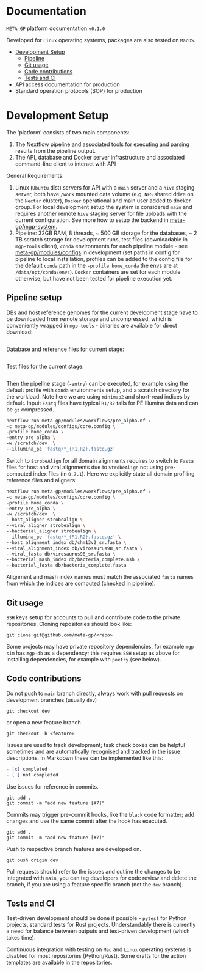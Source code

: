 # Documentation

`META-GP` platform documentation `v0.1.0`

Developed for `Linux` operating systems, packages are also tested on `MacOS`.

- [Development Setup](#development-setup)
  - [Pipeline](#pipeline-setup)
  - [Git usage](#git)
  - [Code contributions](#code-contributions)
  - [Tests and CI](#tests-and-ci)
- API access documentation for production
- Standard operation protocols (SOP) for production

# Development Setup

The 'platform' consists of two main components:

1. The Nextflow pipeline and associated tools for executing and parsing results from the pipeline output.
2. The API, database and Docker server infrastructure and associated command-line client to interact with API

General Requirements:

1. Linux (`Ubuntu` dist) servers for API with a `main` server and a `hive` staging server, both have `/work` mounted data volume (e.g. `NFS` shared drive on the `Nectar` cluster), `Docker` operational and main user added to docker group. For local development setup the system is considered `main` and requires another remote `hive` staging server for file uploads with the current configuration. See more how to setup the backend in [meta-gp/mgp-system](https://github.com/meta-gp/mgp-system).
2. Pipeline: 32GB RAM, 8 threads, ~ 500 GB storage for the databases, ~ 2 TB scratch storage for development runs, test files (downloadable in `mgp-tools` client), `conda` environments for each pipeline module - see [meta-gp/modules/configs](https://github.com/meta-gp/modules/blob/main/configs/core.config) in development (set paths in config for pipeline to local installation, profiles can be added to the config file for the default `conda` path in the `-profile home_conda` the envs are at `/data/opt/conda/envs`). `Docker` containers are set for each module otherwise, but have not been tested for pipeline execution yet.

## Pipeline setup

DBs and host reference genomes for the current development stage have to be downloaded from remote storage and uncompressed, which is conveniently wrapped in `mgp-tools` - binaries are available for direct download:

```bash
```

Database and reference files for current stage:

```

```


Test files for the current stage:

```

```

Then the pipeline stage (`-entry`) can be executed, for example using the default profile with `conda` environments setup, and a scratch directory for the workload. Note here we are using `minimap2` and short-read indices by default. Inpuit `Fastq` files have typical `R1/R2` tails for PE Illumina data and can be `gz` compressed.

```bash
nextflow run meta-gp/modules/workflows/pre_alpha.nf \
-c meta-gp/modules/configs/core.config \
-profile home_conda \
-entry pre_alpha \
-w /scratch/dev  \
--illumina_pe 'fastq/*_{R1,R2}.fastq.gz'
```

Switch to `StrobeAlign` for all domain alignments requires to switch to `Fasta` files for host and viral alignments due to `StrobeAlign` not using pre-computed index files (in `0.7.1`). Here we explicitly state all domain profiling reference files and aligners:

```bash
nextflow run meta-gp/modules/workflows/pre_alpha.nf \
-c meta-gp/modules/configs/core.config \
-profile home_conda \
-entry pre_alpha \
-w /scratch/dev  \
--host_aligner strobealign \
--viral_aligner strobealign \
--bacterial_aligner strobealign \
--illumina_pe 'fastq/*_{R1,R2}.fastq.gz' \
--host_alignment_index db/chm13v2_sr.fasta \
--viral_alignment_index db/virosaurus98_sr.fasta \
--viral_fasta db/virosaurus98_sr.fasta \
--bacterial_mash_index db/bacteria_complete.msh \
--bacterial_fasta db/bacteria_complete.fasta
```

Alignment and mash index names must match the associated `fasta` names from which the indices are computed (checked in pipeline).

## Git usage

`SSH` keys setup for accounts to pull and contribute code to the private repositories. Cloning repositories should look like:

```
git clone git@github.com/meta-gp/<repo>
```

Some projects may have private repository dependencies, for example `mgp-sim` has `mgp-db` as a dependency; this requires `SSH` setup as above for installing dependencies, for example with `poetry` (see below).


## Code contributions

Do not push to `main` branch directly, always work with pull requests on development branches (usually `dev`)

```
git checkout dev
```

or open a new feature branch

```
git checkout -b <feature>
```

Issues are used to track development; task check boxes can be helpful sometimes and are automatically recognised and tracked in the issue descriptions. In Markdown these can be implemented like this:

```markdown
- [x] completed
- [ ] not completed
```


Use issues for reference in commits.

```
git add .
git commit -m "add new feature [#7]"
```

Commits may trigger pre-commit hooks, like the `black` code formatter; add changes and use the same commit after the hook has executed.

```
git add .
git commit -m "add new feature [#7]"
```

Push to respective branch features are developed on.

```
git push origin dev
```

Pull requests should refer to the issues and outline the changes to be integrated with `main`, you can tag developers for code review and delete the branch, if you are using a feature specific branch (not the `dev` branch).

## Tests and CI

Test-driven development should be done if possible - `pytest` for Python projects, standard tests for Rust projects. Understandably there is currently a need for balance between outputs and test-driven development (which takes time).

Continuous integration with testing on `Mac` and `Linux` operating systems is disabled for most repositories (Python/Rust). Some drafts for the action templates are available in the repositories.

